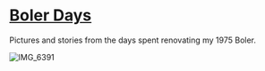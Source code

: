# [Boler Days](www.boler-days.ca)

Pictures and stories from the days spent renovating my 1975 Boler.

![IMG_6391](https://user-images.githubusercontent.com/84790588/180660567-27c6a470-2b38-499c-9371-c91d2855251b.jpg)
